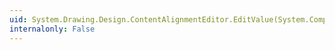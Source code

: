 ```yaml
---
uid: System.Drawing.Design.ContentAlignmentEditor.EditValue(System.ComponentModel.ITypeDescriptorContext,System.IServiceProvider,System.Object)
internalonly: False
---
```

